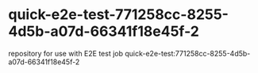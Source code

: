 # quick-e2e-test-771258cc-8255-4d5b-a07d-66341f18e45f-2
repository for use with E2E test job quick-e2e-test:771258cc-8255-4d5b-a07d-66341f18e45f-2
